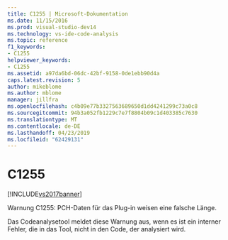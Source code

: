 ```yaml
---
title: C1255 | Microsoft-Dokumentation
ms.date: 11/15/2016
ms.prod: visual-studio-dev14
ms.technology: vs-ide-code-analysis
ms.topic: reference
f1_keywords:
- C1255
helpviewer_keywords:
- C1255
ms.assetid: a97da6bd-06dc-42bf-9158-0de1ebb90d4a
caps.latest.revision: 5
author: mikeblome
ms.author: mblome
manager: jillfra
ms.openlocfilehash: c4b09e77b3327563689650d1dd4241299c73a0c8
ms.sourcegitcommit: 94b3a052fb1229c7e7f8804b09c1d403385c7630
ms.translationtype: MT
ms.contentlocale: de-DE
ms.lasthandoff: 04/23/2019
ms.locfileid: "62429131"
---
```

# <a name="c1255"></a>C1255
[!INCLUDE[vs2017banner](../includes/vs2017banner.md)]

Warnung C1255: PCH-Daten für das Plug-in weisen eine falsche Länge.  
  
 Das Codeanalysetool meldet diese Warnung aus, wenn es ist ein interner Fehler, die in das Tool, nicht in den Code, der analysiert wird.
